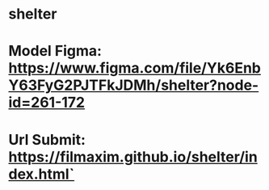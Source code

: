 # shelter
# Model Figma: https://www.figma.com/file/Yk6EnbY63FyG2PJTFkJDMh/shelter?node-id=261-172

# Url Submit: https://filmaxim.github.io/shelter/index.html`